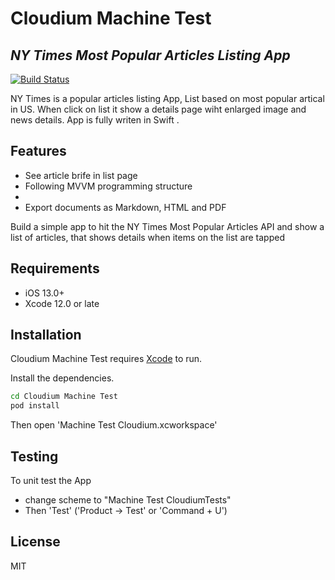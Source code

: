 # Cloudium Machine Test
## _NY Times Most Popular Articles Listing App_


[![Build Status](https://travis-ci.org/joemccann/dillinger.svg?branch=master)](https://travis-ci.org/joemccann/dillinger)

NY Times is a popular articles listing App, List based on most popular artical in US. When click on list it show a details page wiht enlarged image and news details. App is fully writen in Swift .

## Features

- See article brife in list page 
- Following MVVM programming structure
- 
- Export documents as Markdown, HTML and PDF

Build a simple app to hit the NY Times Most Popular Articles API and show a list of articles, that shows details when items on the list are tapped


## Requirements

- iOS 13.0+
- Xcode 12.0 or late

## Installation

Cloudium Machine Test requires [Xcode](https://apps.apple.com/in/app/xcode/id497799835?mt=12) to run.

Install the dependencies.

```sh
cd Cloudium Machine Test
pod install
```
Then open 'Machine Test Cloudium.xcworkspace'

## Testing
 To unit test the App
 - change scheme to "Machine Test CloudiumTests"
 - Then 'Test' ('Product -> Test' or 'Command + U')


## License

MIT

